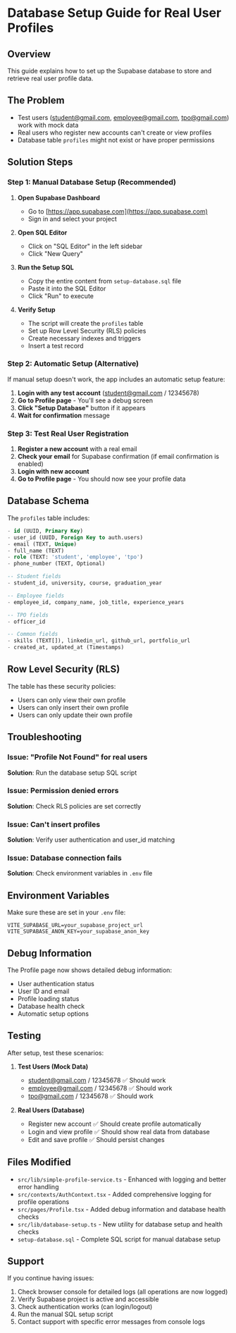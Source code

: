 # Database Setup Guide for Real User Profiles

## Overview
This guide explains how to set up the Supabase database to store and retrieve real user profile data.

## The Problem
- Test users (student@gmail.com, employee@gmail.com, tpo@gmail.com) work with mock data
- Real users who register new accounts can't create or view profiles
- Database table `profiles` might not exist or have proper permissions

## Solution Steps

### Step 1: Manual Database Setup (Recommended)

1. **Open Supabase Dashboard**
   - Go to [https://app.supabase.com](https://app.supabase.com)
   - Sign in and select your project

2. **Open SQL Editor**
   - Click on "SQL Editor" in the left sidebar
   - Click "New Query"

3. **Run the Setup SQL**
   - Copy the entire content from `setup-database.sql` file
   - Paste it into the SQL Editor
   - Click "Run" to execute

4. **Verify Setup**
   - The script will create the `profiles` table
   - Set up Row Level Security (RLS) policies
   - Create necessary indexes and triggers
   - Insert a test record

### Step 2: Automatic Setup (Alternative)

If manual setup doesn't work, the app includes an automatic setup feature:

1. **Login with any test account** (student@gmail.com / 12345678)
2. **Go to Profile page** - You'll see a debug screen
3. **Click "Setup Database"** button if it appears
4. **Wait for confirmation** message

### Step 3: Test Real User Registration

1. **Register a new account** with a real email
2. **Check your email** for Supabase confirmation (if email confirmation is enabled)
3. **Login with new account**
4. **Go to Profile page** - You should now see your profile data

## Database Schema

The `profiles` table includes:

```sql
- id (UUID, Primary Key)
- user_id (UUID, Foreign Key to auth.users)
- email (TEXT, Unique)
- full_name (TEXT)
- role (TEXT: 'student', 'employee', 'tpo')
- phone_number (TEXT, Optional)

-- Student fields
- student_id, university, course, graduation_year

-- Employee fields  
- employee_id, company_name, job_title, experience_years

-- TPO fields
- officer_id

-- Common fields
- skills (TEXT[]), linkedin_url, github_url, portfolio_url
- created_at, updated_at (Timestamps)
```

## Row Level Security (RLS)

The table has these security policies:
- Users can only view their own profile
- Users can only insert their own profile  
- Users can only update their own profile

## Troubleshooting

### Issue: "Profile Not Found" for real users
**Solution**: Run the database setup SQL script

### Issue: Permission denied errors
**Solution**: Check RLS policies are set correctly

### Issue: Can't insert profiles
**Solution**: Verify user authentication and user_id matching

### Issue: Database connection fails
**Solution**: Check environment variables in `.env` file

## Environment Variables

Make sure these are set in your `.env` file:
```
VITE_SUPABASE_URL=your_supabase_project_url
VITE_SUPABASE_ANON_KEY=your_supabase_anon_key
```

## Debug Information

The Profile page now shows detailed debug information:
- User authentication status
- User ID and email
- Profile loading status  
- Database health check
- Automatic setup options

## Testing

After setup, test these scenarios:

1. **Test Users (Mock Data)**
   - student@gmail.com / 12345678 ✅ Should work
   - employee@gmail.com / 12345678 ✅ Should work  
   - tpo@gmail.com / 12345678 ✅ Should work

2. **Real Users (Database)**
   - Register new account ✅ Should create profile automatically
   - Login and view profile ✅ Should show real data from database
   - Edit and save profile ✅ Should persist changes

## Files Modified

- `src/lib/simple-profile-service.ts` - Enhanced with logging and better error handling
- `src/contexts/AuthContext.tsx` - Added comprehensive logging for profile operations
- `src/pages/Profile.tsx` - Added debug information and database health checks
- `src/lib/database-setup.ts` - New utility for database setup and health checks
- `setup-database.sql` - Complete SQL script for manual database setup

## Support

If you continue having issues:
1. Check browser console for detailed logs (all operations are now logged)
2. Verify Supabase project is active and accessible
3. Check authentication works (can login/logout)
4. Run the manual SQL setup script
5. Contact support with specific error messages from console logs
